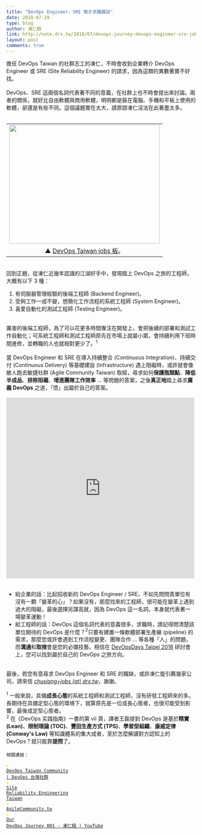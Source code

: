 ```yaml
---
title: "DevOps Engineer、SRE 徵才求職雜談"
date: 2018-07-29
type: blog
author: 凍仁翔
link: http://note.drx.tw/2018/07/devops-journey-devops-engineer-sre-jobs.html
layout: post
comments: true
---
```


擔任 DevOps Taiwan 的社群志工的凍仁，不時會收到企業轉介 DevOps Engineer 或 SRE (Site Reliability Engineer) 的請求，因為這類的異數著實不好找。<br /><br />DevOps、SRE 這兩個名詞代表著不同的意義，在社群上也不時會提出來討論。兩者的關係，就好比自由軟體與商用軟體，明明都是裝在電腦、手機和平板上使用的軟體，卻還是有些不同。這個議題實在太大，請原諒凍仁沒法在此著墨太多。<br /><br /><table align="center" cellpadding="0" cellspacing="0" class="tr-caption-container" style="margin-left: auto; margin-right: auto; text-align: center;"><tbody><tr><td style="text-align: center;"><a href="https://1.bp.blogspot.com/-t7tfpuBbKT4/W11JqN4D2pI/AAAAAAAApvs/by9pUo7NTbEGc1hg9g3wFOqQ_SyniOszgCLcBGAs/s1600/2018-07-29-devops-jobs.png" imageanchor="1" style="margin-left: auto; margin-right: auto;"><img border="0" data-original-height="1007" data-original-width="1280" height="315" src="https://1.bp.blogspot.com/-t7tfpuBbKT4/W11JqN4D2pI/AAAAAAAApvs/by9pUo7NTbEGc1hg9g3wFOqQ_SyniOszgCLcBGAs/s400/2018-07-29-devops-jobs.png" width="400" /></a></td></tr><tr><td class="tr-caption" style="text-align: center;">▲ <a href="https://github.com/DevOpsTW/jobs/issues">DevOps Taiwan jobs 板</a>。</td></tr></tbody></table><a name='more'></a><br />回到正題，從凍仁近幾年認識的江湖好手中，發現踏上 DevOps 之旅的工程師，大概有以下 3 種：<br /><ol><li>有伺服器管理經驗的後端工程師 (Backend Engineer)。</li><li>受夠工作一成不變，想簡化工作流程的系統工程師 (System Engineer)。</li><li>喜愛自動化的測試工程師 (Testing Engineer)。</li></ol><br />厲害的後端工程師，為了可以花更多時間專注在開發上，會把後續的部署和測試工作自動化；可系統工程師和測試工程師原先在市場上就屬小眾，會持續利用下班時間進修，並轉職的人也就相對更少了。<span class="Comment"><sup>1</sup></span><br /><br />當 DevOps Engineer 和 SRE 在導入持續整合 (Continuous Integration)、持續交付 (Continuous Delivery) 等基礎建設 (Infrastructure) 遇上阻礙時，或許就會像敝人跑去敏捷社群 (Agile Community Taiwan) 取經，尋求如何<b>保護瓶頸點</b>、<b>降低半成品</b>、<b>排除阻礙</b>、<b>增進團隊工作效率</b> … 等問題的答案，之後<b>真正地</b>踏上尋求<b>廣義 DevOps</b> 之道，「悟」出屬於自己的答案。<br /><br /><iframe src="https://www.facebook.com/plugins/post.php?href=https%3A%2F%2Fwww.facebook.com%2Fchusiang.lai%2Fposts%2F10209427137514671&width=500" width="500" height="479" style="border:none;overflow:hidden" scrolling="no" frameborder="0" allowTransparency="true" allow="encrypted-media"></iframe><br /><br /><ul><li>給企業的話：比起招收新的 DevOps Engineer / SRE，不如先問問貴單位有沒有一顆「變革的心」？如果沒有，那麼找來的工程師，很可能在變革上遇到過大的阻礙，最後選擇另謀高就，因為 DevOps 這一名詞，本身就代表著一場變革運動！</li><li>給工程師的話：DevOps 這個名詞代表的意義很多，求職時，請記得問清楚該單位期待的 DevOps 是什麼？<span class="Comment"><sup>2</sup></span>只要有建置一條軟體部署生產線 (pipeline) 的需求，那麼您或許會遇到工作流程變更、團隊合作 … 等各種「人」的問題，而<b>溝通</b>和<b>取捨</b>會是您的必備技藝。相信在 <a href="https://devopsdays.tw/" target="_blank">DevOpsDays Taipei 2018</a> 研討會上，您可以找到屬於自己的 DevOps 之旅方向。</li></ul><br />最後，若您有意尋求 DevOps Engineer 和 SRE 的職缺，或許凍仁能引薦幾家公司，請來信 <u><i>chusiang+jobs (at) drx.tw</i></u>，謝謝。<br /><br /><span class="Comment"><sup>1</sup> 一般來說，具備<b>成長心態</b>的系統工程師和測試工程師，沒有研發工程師來的多。長期待在具備定型心態的環境下，就算原先是一位成長心態者，也很可能受到影響，最後成定型心態者。</span><br /><span class="Comment"><sup>2</sup> 在《DevOps 实践指南》一書的第 vii 頁，譯者王磊提到 DevOps 是基於<b>精實 (Lean)</b>、<b>限制理論 (TOC)</b>、<b>豐田生產方式 (TPS)</b>、<b>學習型組織</b>、<b>康威定律 (Conway's Law)</b> 等知識體系的集大成者，至於怎麼解讀對方認知上的 DevOps？就只能靠<b>提問</b>了。</span><br /><br /><code class="ref">相關連結： <br /><span style="color: #ffdb00;">★</span> <a href="https://devopstw.club/" target="_blank">DevOps Taiwan Community | DevOps 台灣社群</a><br /><span style="color: #ffdb00;">★</span> <a href="https://www.facebook.com/groups/sre.taiwan/" target="_blank">Site Reliability Engineering Taiwan</a><br /><span style="color: #ffdb00;">★</span> <a href="https://www.facebook.com/AgileCommunity.tw/" target="_blank">AgileCommunity.tw</a><br /><span style="color: #ffdb00;">★</span> <a href="https://www.youtube.com/watch?v=hGxdAx7I-Ds&amp;list=PLASszPOhSouo90IxQgEC1fnH48U0ikHRp">Our DevOps Journey 001 - 凍仁翔 | YouTube</a><br /></code>